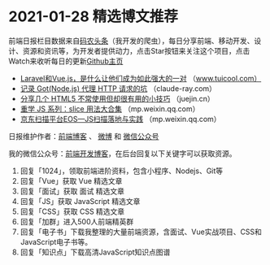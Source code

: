 # 2021-01-28 精选博文推荐

前端日报栏目数据来自[码农头条](http://hao.caibaojian.com.cn/)（我开发的爬虫），每日分享前端、移动开发、设计、资源和资讯等，为开发者提供动力，点击Star按钮来关注这个项目，点击Watch来收听每日的更新[Github主页](https://github.com/kujian/frontendDaily)
* [Laravel和Vue.js，是什么让他们成为如此强大的一对](http://www.tuicool.com/articles/hit/6bQVfqU) （www.tuicool.com）
* [记录 Got(Node.js) 代理 HTTP 请求的坑](http://claude-ray.com/2021/01/27/node-http-stream-proxy/) （claude-ray.com）
* [分享几个 HTML5 不常使用但却很有用的小技巧](https://juejin.cn/post/6922378853960646663) （juejin.cn）
* [重学 JS 系列：slice 用法大合集](https://mp.weixin.qq.com/s/lFXC4mW2jDHTJc7gkNjTiA) （mp.weixin.qq.com）
* [京东扫描平台EOS—JS扫描落地与实践](https://mp.weixin.qq.com/s?__biz=MzUyMDAxMjQ3Ng==&mid=2247495749&idx=1&sn=2a6f9e2bd46b97ded1f339b3cbc03234) （mp.weixin.qq.com）

日报维护作者：[前端博客](http://caibaojian.com.cn/) 、 [微博](http://weibo.com/kujian) 和 [微信公众号](https://open.weixin.qq.com/qr/code?username=caibaojian_com)

我的微信公众号：[前端开发博客](https://open.weixin.qq.com/qr/code?username=caibaojian_com)，在后台回复以下关键字可以获取资源。

1. 回复「1024」，领取前端进阶资料，包含小程序、Nodejs、Git等
2. 回复「Vue」获取 Vue 精选文章
3. 回复「面试」获取 面试 精选文章
4. 回复「JS」获取 JavaScript 精选文章
5. 回复「CSS」获取 CSS 精选文章
6. 回复「加群」进入500人前端精英群
7. 回复「电子书」下载我整理的大量前端资源，含面试、Vue实战项目、CSS和JavaScript电子书等。
8. 回复「知识点」下载高清JavaScript知识点图谱